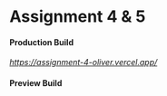 # Assignment 4 & 5

#### Production Build
*https://assignment-4-oliver.vercel.app/*

#### Preview Build

